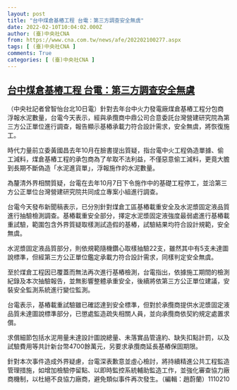 ```yaml
---
layout: post
title: "台中煤倉基樁工程 台電：第三方調查安全無虞"
date: 2022-02-10T10:04:02.000Z
author: (臺)中央社CNA
from: https://www.cna.com.tw/news/afe/202202100277.aspx
tags: [ (臺)中央社CNA ]
comments: True
categories: [ (臺)中央社CNA ]
---
```

<!--1644487442000-->
[台中煤倉基樁工程 台電：第三方調查安全無虞](https://www.cna.com.tw/news/afe/202202100277.aspx)
------

<div>
<div></div><div><p>（中央社記者曾智怡台北10日電）針對去年台中火力發電廠煤倉基樁工程分包商浮報水泥數量，台電今天表示，經與承攬商中鼎公司合意委託台灣營建研究院為第三方公正單位進行調查，報告顯示基樁承載力符合設計需求，安全無虞，將恢復施工。</p><p>時代力量前立委黃國昌去年10月在臉書提出質疑，指台電中火工程偽造單據、偷工減料，煤倉基樁工程的承包商為了牟取不法利益，不僅惡意偷工減料，更竟大膽到長期不斷偽造「水泥進貨單」，浮報施作的水泥數量。</p><p>為釐清外界相關質疑，台電在去年10月7日下令施作中的基礎工程停工，並洽第三方公正單位台灣營建研究院共同成立專案小組進行調查。</p><p>台電今天發布新聞稿表示，已分別針對煤倉工區基樁載重安全及水泥漿固定液品質進行抽驗檢測調查。基樁載重安全部分，擇定水泥漿固定液強度最弱處進行基樁載重試驗，範圍包含外界質疑取樣測試造假的基樁，試驗結果均符合設計規範，安全無虞。</p><p>水泥漿固定液品質部分，則依規範隨機鑽心取樣抽驗22支，雖然其中有5支未達圖說標準，但經第三方公正單位鑑定承載力符合設計需求，同樣判定安全無虞。</p><p>至於煤倉工程因已覆蓋而無法再次進行基樁檢測，台電指出，依據施工期間的檢測紀錄及本次抽驗報告，並無影響整體承重安全，後續將依第三方公正單位建議，安裝安全監測系統進行變位監測。</p><p>台電表示，基樁載重試驗雖已確認達到安全標準，但對於承攬商提供水泥漿固定液品質未達圖說標準部分，已懲處監造疏失相關人員，並向承攬商依契約規定處置求償。</p><p>求償細節包括水泥用量未達設計圖說總量、未落實品管違約、缺失扣點計罰，以及試驗費用等共計新台幣4700餘萬元，另要求承攬商延長基樁保固期限。</p><p>針對本次事件造成外界疑慮，台電深表歉意並虛心檢討，將持續精進公共工程監造管理措施，如增加檢驗停留點、以即時監控系統輔助監造工作，並強化審查協力廠商機制，以杜絕不良協力廠商，避免類似事件再次發生。（編輯：趙蔚蘭）1110210</p></div>
</div>

